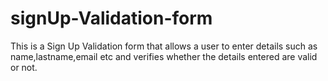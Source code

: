 # signUp-Validation-form
This is a Sign Up Validation form that allows a user to enter details such as name,lastname,email etc and verifies whether the details entered are valid or not.
